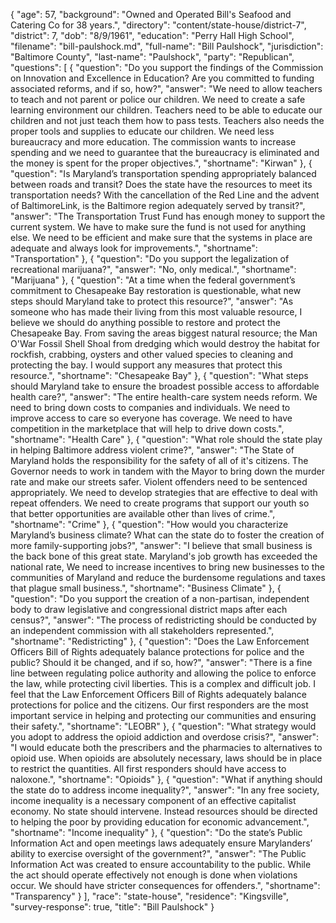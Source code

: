 {
  "age": 57,
  "background": "Owned and Operated Bill's Seafood and Catering Co for 38 years.",
  "directory": "content/state-house/district-7",
  "district": 7,
  "dob": "8/9/1961",
  "education": "Perry Hall High School",
  "filename": "bill-paulshock.md",
  "full-name": "Bill Paulshock",
  "jurisdiction": "Baltimore County",
  "last-name": "Paulshock",
  "party": "Republican",
  "questions": [
    {
      "question": "Do you support the findings of the Commission on Innovation and Excellence in Education? Are you committed to funding associated reforms, and if so, how?",
      "answer": "We need to allow teachers to teach and not parent or police our children. We need to create a safe learning environment our children. Teachers need to be able to educate our children and not just teach them how to pass tests. Teachers also needs the proper tools and supplies to educate our children. We need less bureaucracy and more education. The commission wants to increase spending and we need to guarantee that the bureaucracy is eliminated and the money is spent for the proper objectives.",
      "shortname": "Kirwan"
    },
    {
      "question": "Is Maryland’s transportation spending appropriately balanced between roads and transit? Does the state have the resources to meet its transportation needs? With the cancellation of the Red Line and the advent of BaltimoreLink, is the Baltimore region adequately served by transit?",
      "answer": "The Transportation Trust Fund has enough money to support the current system. We have to make sure the fund is not used for anything else. We need to be efficient and make sure that the systems in place are adequate and always look for improvements.",
      "shortname": "Transportation"
    },
    {
      "question": "Do you support the legalization of recreational marijuana?",
      "answer": "No, only medical.",
      "shortname": "Marijuana"
    },
    {
      "question": "At a time when the federal government’s commitment to Chesapeake Bay restoration is questionable, what new steps should Maryland take to protect this resource?",
      "answer": "As someone who has made their living from this most valuable resource, I believe we should do anything possible to restore and protect the Chesapeake Bay. From  saving the areas biggest natural resource; the Man O'War Fossil Shell Shoal  from dredging which would destroy the habitat for rockfish, crabbing, oysters and other valued species to cleaning and protecting the bay. I would support any measures that protect this resource.",
      "shortname": "Chesapeake Bay"
    },
    {
      "question": "What steps should Maryland take to ensure the broadest possible access to affordable health care?",
      "answer": "The entire health-care system needs reform. We need to bring down costs to companies and individuals. We need to improve access to care so everyone has coverage. We need to have competition in the marketplace that will  help to drive down costs.",
      "shortname": "Health Care"
    },
    {
      "question": "What role should the state play in helping Baltimore address violent crime?",
      "answer": "The State of Maryland holds the responsibility for the safety of all of it's citizens.  The Governor needs to work in tandem with the Mayor to bring down the murder rate and make our streets safer. Violent offenders need to be sentenced appropriately. We need to develop strategies that are effective to deal with repeat offenders. We need to create programs that support our youth so that better opportunities are available other than lives of crime.",
      "shortname": "Crime"
    },
    {
      "question": "How would you characterize Maryland’s business climate? What can the state do to foster the creation of more family-supporting jobs?",
      "answer": "I believe that small business is the back bone of this great state.  Maryland's job growth has exceeded the national rate, We need to increase incentives to bring new businesses  to the communities of  Maryland and reduce the burdensome regulations and taxes that plague small business.",
      "shortname": "Business Climate"
    },
    {
      "question": "Do you support the creation of a non-partisan, independent body to draw legislative and congressional district maps after each census?",
      "answer": "The process of redistricting should be conducted by an independent commission with all stakeholders represented.",
      "shortname": "Redistricting"
    },
    {
      "question": "Does the Law Enforcement Officers Bill of Rights adequately balance protections for police and the public? Should it be changed, and if so, how?",
      "answer": "There is a fine line between regulating police authority and allowing the police to enforce the law, while protecting civil liberties. This is a complex and difficult job. I feel that the Law Enforcement Officers Bill of Rights adequately balance protections for police and the citizens. Our first responders are the most important service in helping and protecting our communities and ensuring their safety.",
      "shortname": "LEOBR"
    },
    {
      "question": "What strategy would you adopt to address the opioid addiction and overdose crisis?",
      "answer": "I would educate both the prescribers  and the pharmacies  to alternatives to opioid use. When opioids are absolutely necessary, laws should be in place to restrict the quantities. All first responders should have access to naloxone.",
      "shortname": "Opioids"
    },
    {
      "question": "What if anything should the state do to address income inequality?",
      "answer": "In any free society, income inequality is a necessary component of an effective capitalist economy. No state should intervene. Instead resources should be directed to helping the poor by providing education for economic advancement.",
      "shortname": "Income inequality"
    },
    {
      "question": "Do the state’s Public Information Act and open meetings laws adequately ensure Marylanders’ ability to exercise oversight of the government?",
      "answer": "The Public Information Act  was created to ensure accountability to the public. While the act should operate effectively not enough is done when violations occur.  We should have stricter consequences for offenders.",
      "shortname": "Transparency"
    }
  ],
  "race": "state-house",
  "residence": "Kingsville",
  "survey-response": true,
  "title": "Bill Paulshock"
}
